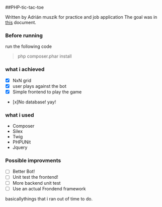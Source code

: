 ##PHP-tic-tac-toe

Written by Adrián muszik 
for practice and job application
The goal was in [this](https://github.com/NaGeL182/PHP-tic-tac-toe/blob/master/practical_backend_task_tic_tac_toe.pdf) document.

### Before running
run the following code
>php composer.phar install

### what i achieved
- [x] NxN grid
- [x] user plays against the bot
- [x] Simple frontend to play the game
- [x]No database! yay!

### what i used
* Composer
* Silex
* Twig
* PHPUNit
* Jquery

### Possible improvments
- [ ] Better Bot!
- [ ] Unit test the frontend!
- [ ] More backend unit test
- [ ] Use an actual Frondend framework

basicallythings that i ran out of time to do. 